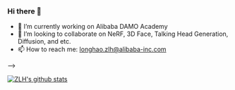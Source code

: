 ### Hi there 👋


- 🔭 I’m currently working on Alibaba DAMO Academy
- 👯 I’m looking to collaborate on NeRF, 3D Face, Talking Head Generation, Diffusion, and etc.
- 📫 How to reach me: longhao.zlh@alibaba-inc.com

-->

[![ZLH's github stats](https://github-readme-stats.vercel.app/api?username=zhanglonghao1992&show_icons=true&theme=radical)](https://github.com/anuraghazra/github-readme-stats)
